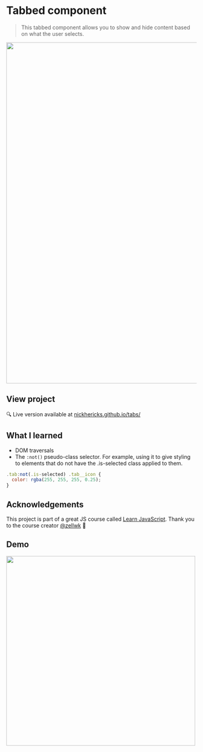 # Tabbed component
> This tabbed component allows you to show and hide content based on what the user selects.

<img src="https://res.cloudinary.com/dtqevfsxh/image/upload/v1565016790/portfolio/connect-four.png" width="899px">

## View project
 :mag: Live version available at [nickhericks.github.io/tabs/](https://nickhericks.github.io/tabs/)

## What I learned
- DOM traversals
- The `:not()` pseudo-class selector. For example, using it to give styling to elements that do not have the .is-selected class applied to them.

```JavaScript
.tab:not(.is-selected) .tab__icon {
  color: rgba(255, 255, 255, 0.25);
}
```

## Acknowledgements
This project is part of a great JS course called [Learn JavaScript](https://learnjavascript.today/). Thank you to the course creator [@zellwk](https://github.com/zellwk) :raised_hands:

## Demo
<img src="https://github.com/zellwk/jsf/raw/master/images/components/tabbed-component/basic/completed.gif" width="500">
